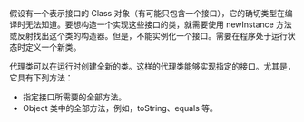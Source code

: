 假设有一个表示接口的 Class 对象（有可能只包含一个接口），它的确切类型在编译时无法知道。要想构造一个实现这些接口的类，就需要使用 newInstance 方法或反射找出这个类的构造器。但是，不能实例化一个接口。需要在程序处于运行状态时定义一个新类。

代理类可以在运行时创建全新的类。这样的代理类能够实现指定的接口。尤其是，它具有下列方法：

+ 指定接口所需要的全部方法。
+ Object 类中的全部方法，例如，toString、equals 等。